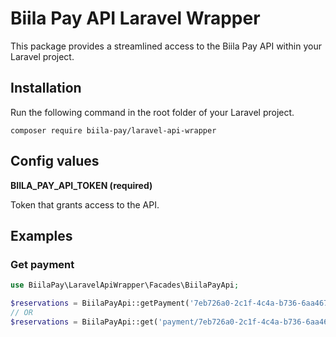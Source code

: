 # Biila Pay API Laravel Wrapper

This package provides a streamlined access to the Biila Pay API within your Laravel project.

## Installation

Run the following command in the root folder of your Laravel project.

`composer require biila-pay/laravel-api-wrapper`

## Config values

**BIILA_PAY_API_TOKEN (required)**

Token that grants access to the API.

## Examples

### Get payment

```php
use BiilaPay\LaravelApiWrapper\Facades\BiilaPayApi;

$reservations = BiilaPayApi::getPayment('7eb726a0-2c1f-4c4a-b736-6aa46732a6d7')->json();
// OR
$reservations = BiilaPayApi::get('payment/7eb726a0-2c1f-4c4a-b736-6aa46732a6d7')->json();
```
